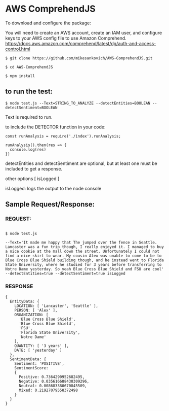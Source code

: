 # AWS ComprehendJS

To download and configure the package:

You will need to create an AWS account, create an IAM user, and configure
keys to your AWS config file to use Amazon Comprehend.
https://docs.aws.amazon.com/comprehend/latest/dg/auth-and-access-control.html


```
$ git clone https://github.com/mikesankovich/AWS-ComprehendJS.git

$ cd AWS-ComprehendJS

$ npm install

```


## to run the test:
```
$ node test.js --Text=STRING_TO_ANALYZE --detectEntities=BOOLEAN --detectSentiment=BOOLEAN
```
Text is required to run.

to include the DETECTOR function in your code:

```
const runAnalysis = require('./index').runAnalysis;

runAnalysis().then(res => {
  console.log(res)
})

```



detectEntities and detectSentiment are optional, but at least one must be included to get a response.

other options [ isLogged ]

isLogged: logs the output to the node console

## Sample Request/Response:

### REQUEST:
```

$ node test.js

--Text='It made me happy that The jumped over the fence in Seattle. Lancaster was a fun trip though, I really enjoyed it. I managed to buy a nice cookie at the mall down the street. Unfortunately I could not find a nice skirt to wear. My cousin Alex was unable to come to be to Blue Cross Blue Shield building though, and he instead went to Florida State University, where he studied for 3 years before transferring to Notre Dame yesterday. So yeah Blue Cross Blue Shield and FSU are cool' --detectEntities=true --detectSentiment=true isLogged
```

### RESPONSE

```
{
  EntityData: {
    LOCATION: [ 'Lancaster', 'Seattle' ],
    PERSON: [ 'Alex' ],
    ORGANIZATION: [
      'Blue Cross Blue Shield',
      'Blue Cross Blue Shield',
      'FSU',
      'Florida State University',
      'Notre Dame'
    ],
    QUANTITY: [ '3 years' ],
    DATE: [ 'yesterday' ]
  },
  SentimentData: {
    Sentiment: 'POSITIVE',
    SentimentScore:
    {
      Positive: 0.7364290952682495,
      Negative: 0.035616688430309296,
      Neutral: 0.008683380670845509,
      Mixed: 0.21927079558372498
    }
  }
}
```
